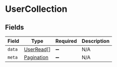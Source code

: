 # UserCollection


## Fields

| Field                                           | Type                                            | Required                                        | Description                                     |
| ----------------------------------------------- | ----------------------------------------------- | ----------------------------------------------- | ----------------------------------------------- |
| `data`                                          | [UserRead](../../models/shared/userread.md)[]   | :heavy_minus_sign:                              | N/A                                             |
| `meta`                                          | [Pagination](../../models/shared/pagination.md) | :heavy_minus_sign:                              | N/A                                             |